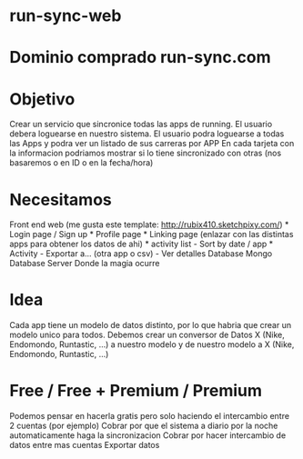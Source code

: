 # run-sync-web

# Dominio comprado run-sync.com

# Objetivo

Crear un servicio que sincronice todas las apps de running.
El usuario debera loguearse en nuestro sistema.
El usuario podra loguearse a todas las Apps y podra ver un listado de sus carreras por APP
En cada tarjeta con la informacion podriamos mostrar si lo tiene sincronizado con otras (nos basaremos o en ID o en la fecha/hora)

# Necesitamos
Front end web (me gusta este template: http://rubix410.sketchpixy.com/)
    * Login page / Sign up
    * Profile page
    * Linking page (enlazar con las distintas apps para obtener los datos de ahi)
    * activity list
        - Sort by date / app
    * Activity
        - Exportar a... (otra app o csv)
        - Ver detalles
Database
    Mongo Database
Server
    Donde la magia ocurre

# Idea
Cada app tiene un modelo de datos distinto, por lo que habria que crear un modelo unico para todos. 
Debemos crear un conversor de Datos X (Nike, Endomondo, Runtastic, ...) a nuestro modelo y de nuestro modelo a X (Nike, Endomondo, Runtastic, ...)

# Free / Free + Premium / Premium
Podemos pensar en hacerla gratis pero solo haciendo el intercambio entre 2 cuentas (por ejemplo)
Cobrar por que el sistema a diario por la noche automaticamente haga la sincronizacion
Cobrar por hacer intercambio de datos entre mas cuentas
Exportar datos